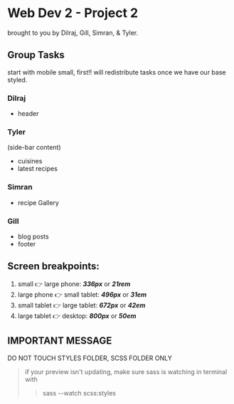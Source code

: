 ﻿# Web Dev 2 - Project 2
brought to you by Dilraj, Gill, Simran, & Tyler.

## Group Tasks  
start with mobile small, first!! will redistribute tasks once we have our base styled.

### Dilraj
* header  

### Tyler
(side-bar content)  
* cuisines
* latest recipes

### Simran 
* recipe Gallery

### Gill
* blog posts
* footer

## Screen breakpoints:
1.  small :point_right: large phone: ***336px*** or  ***21rem***
1.  large phone :point_right: small tablet: ***496px*** or ***31em***
1.  small tablet :point_right: large tablet: ***672px*** or ***42em***
1.  large tablet :point_right: desktop: ***800px*** or ***50em***


## **IMPORTANT MESSAGE**  
DO NOT TOUCH STYLES FOLDER, SCSS FOLDER ONLY
 > if your preview isn't updating, make sure sass is watching in terminal with 
 >> sass --watch scss:styles
